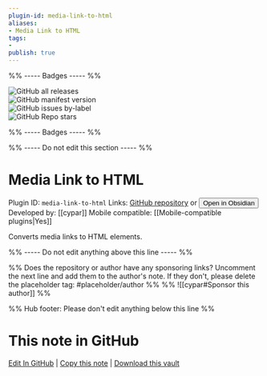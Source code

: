 ```yaml
---
plugin-id: media-link-to-html
aliases:
- Media Link to HTML
tags: 
- 
publish: true
---
```


%% ----- Badges ----- %%

![GitHub all releases](https://img.shields.io/github/downloads/cypar/obsidian-media-link-to-html/total?color=573E7A&logo=github&style=for-the-badge)   
![GitHub manifest version](https://img.shields.io/github/manifest-json/v/cypar/obsidian-media-link-to-html?color=573E7A&logo=github&style=for-the-badge)   
![GitHub issues by-label](https://img.shields.io/github/issues/cypar/obsidian-media-link-to-html/help%20wanted?color=573E7A&logo=github&style=for-the-badge)   
![GitHub Repo stars](https://img.shields.io/github/stars/cypar/obsidian-media-link-to-html?color=573E7A&logo=github&style=for-the-badge)

%% ----- Badges ----- %%

%% ----- Do not edit this section ----- %%

# Media Link to HTML

Plugin ID: `media-link-to-html`
Links: [GitHub repository](https://github.com/cypar/obsidian-media-link-to-html) or [<button id=HH>Open in Obsidian</button>](obsidian://show-plugin?id=media-link-to-html)
Developed by: [[cypar]]
Mobile compatible: [[Mobile-compatible plugins|Yes]]

Converts media links to HTML elements.

%% ----- Do not edit anything above this line ----- %% 

%% Does the repository or author have any sponsoring links? Uncomment the next line and add them to the author's note. If they don't, please delete the placeholder tag: #placeholder/author %%
%% ![[cypar#Sponsor this author]] %%

%% Hub footer: Please don't edit anything below this line %%

# This note in GitHub

<span class="git-footer">[Edit In GitHub](https://github.dev/obsidian-community/obsidian-hub/blob/main/02%20-%20Community%20Expansions/02.05%20All%20Community%20Expansions/Plugins/media-link-to-html.md "git-hub-edit-note") | [Copy this note](https://raw.githubusercontent.com/obsidian-community/obsidian-hub/main/02%20-%20Community%20Expansions/02.05%20All%20Community%20Expansions/Plugins/media-link-to-html.md "git-hub-copy-note") | [Download this vault](https://github.com/obsidian-community/obsidian-hub/archive/refs/heads/main.zip "git-hub-download-vault") </span>

